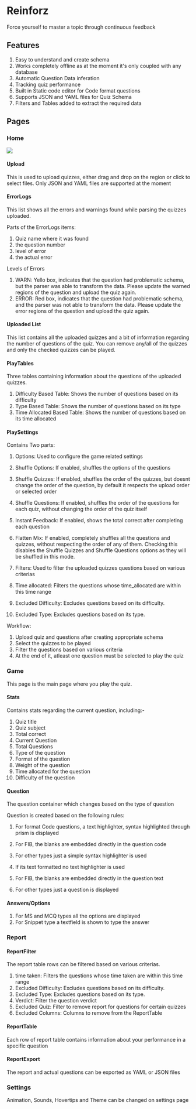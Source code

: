 # Reinforz

Force yourself to master a topic through continuous feedback

## Features

01. Easy to understand and create schema
02. Works completely offline as at the moment it's only coupled with any database
03. Automatic Question Data inferation
04. Tracking quiz performance
05. Built in Static code editor for Code format questions
06. Supports JSON and YAML files for Quiz Schema
07. Filters and Tables added to extract the required data

## Pages

### Home

<img src="https://github.com/Devorein/reinforz/blob/master/docs/Home.png">

#### Upload

This is used to upload quizzes, either drag and drop on the region or click to select files. Only JSON and YAML files are supported at the moment

#### ErrorLogs

This list shows all the errors and warnings found while parsing the quizzes uploaded.

Parts of the ErrorLogs items:

01. Quiz name where it was found
02. the question number
03. level of error
04. the actual error

Levels of Errors

01. WARN: Yello box, indicates that the question had problematic schema, but the parser was able to transform the data. Please update the warned regions of the question and upload the quiz again.
02. ERROR: Red box, indicates that the question had problematic schema, and the parser was not able to transform the data. Please update the error regions of the question and upload the quiz again.

#### Uploaded List

This list contains all the uploaded quizzes and a bit of information regarding the number of questions of the quiz. You can remove any/all of the quizzes and only the checked quizzes can be played.

#### PlayTables

Three tables containing information about the questions of the uploaded quizzes.

01. Difficulty Based Table: Shows the number of questions based on its difficulty
02. Type Based Table: Shows the number of questions based on its type
03. Time Allocated Based Table: Shows the number of questions based on its time allocated

#### PlaySettings

Contains Two parts:

01. Options: Used to configure the game related settings

   1. Shuffle Options: If enabled, shuffles the options of the questions
   2. Shuffle Quizzes: If enabled, shuffles the order of the quizzes, but doesnt change the order of the question, by default it respects the upload order or selected order
   3. Shuffle Questions: If enabled, shuffles the order of the questions for each quiz, without changing the order of the quiz itself
   4. Instant Feedback: If enabled, shows the total correct after completing each question
   5. Flatten Mix: If enabled, completely shuffles all the questions and quizzes, without respecting the order of any of them. Checking this disables the Shuffle Quizzes and Shuffle Questions options as they will be shuffled in this mode.

02. Filters: Used to filter the uploaded quizzes questions based on various criterias

   1. Time allocated: Filters the questions whose time_allocated are within this time range
   2. Excluded Difficulty: Excludes questions based on its difficulty.
   3. Excluded Type: Excludes questions based on its type.

Workflow:

01. Upload quiz and questions after creating appropriate schema
02. Select the quizzes to be played
03. Filter the questions based on various criteria
04. At the end of it, atleast one question must be selected to play the quiz

### Game

This page is the main page where you play the quiz.

#### Stats

Contains stats regarding the current question, including:-

01. Quiz title
02. Quiz subject
03. Total correct
04. Current Question
05. Total Questions
06. Type of the question
07. Format of the question
08. Weight of the question
09. Time allocated for the question
10. Difficulty of the question

#### Question

The question container which changes based on the type of question

Question is created based on the following rules:

01. For format Code questions, a text highlighter, syntax highlighted through prism is displayed

   1. For FIB, the blanks are embedded directly in the question code
   2. For other types just a simple syntax highlighter is used

02. If its text formatted no text highlighter is used  

   1. For FIB, the blanks are embedded directly in the question text
   2. For other types just a question is displayed

#### Answers/Options

01. For MS and MCQ types all the options are displayed
02. For Snippet type a textfield is shown to type the answer

### Report 

#### ReportFilter

The report table rows can be filtered based on various criterias.

01. time taken: Filters the questions whose time taken are within this time range
02. Excluded Difficulty: Excludes questions based on its difficulty.
03. Excluded Type: Excludes questions based on its type.
04. Verdict: Filter the question verdict
05.  Excluded Quiz: Filter to remove report for questions for certain quizzes 
06.  Excluded Columns: Columns to remove from the ReportTable  

#### ReportTable

Each row of report table contains information about your performance in a specific question

#### ReportExport

The report and actual questions can be exported as YAML or JSON files

### Settings

Animation, Sounds, Hovertips and Theme can be changed on settings page
